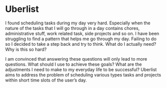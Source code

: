# Uberlist

I found scheduling tasks during my day very hard. Especially when the nature of
the tasks that I will go through in a day contains chores, administrative
stuff, work related task, side projects and so on. I have been struggling to
find a pattern that helps me go through my day. Failing to do so I decided to
take a step back and try to think. What do I actually need? Why is this so
hard?

I am convinced that answering these questions will only lead to more questions.
What should I use to achieve these goals? What are the adjustments I need to
make to my everyday life to be successful? Uberlist aims to address the problem
of scheduling various types tasks and projects within short time slots of the
user’s day.
